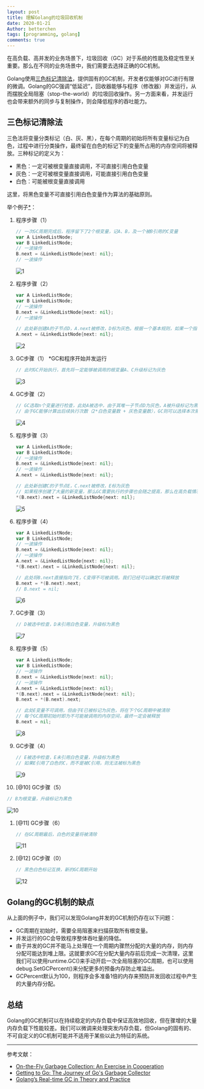 ```yaml
---
layout: post
title: 理解Golang的垃圾回收机制
date: 2020-01-21
Author: betterchen
tags: [programming, golang]
comments: true
---
```

在高负载、高并发的业务场景下，垃圾回收（GC）对于系统的性能及稳定性至关重要。那么在不同的业务场景中，我们需要去选择正确的GC机制。

Golang使用[三色标记清除法](https://www.microsoft.com/en-us/research/uploads/prod/2016/12/On-the-fly-Garbage-Collection.pdf)，提供固有的GC机制，开发者仅能够对GC进行有限的微调。Golang的GC强调“低延迟”，回收器能够与程序（修改器）并发运行，从而摆脱全局阻塞（stop-the-world）的垃圾回收操作。另一方面来看，并发运行也会带来额外的同步与复制操作，则会降低程序的吞吐能力。

## 三色标记清除法

三色法将变量分类标记（白、灰、黑），在每个周期的初始将所有变量标记为白色，过程中进行分类操作，最终留在白色的标记下的变量所占用的内存空间将被释放。三种标记的定义为：

- 黑色：一定可被根变量直接调用，不可直接引用白色变量
- 灰色：一定可被根变量直接调用，可能直接引用白色变量
- 白色：可能被根变量直接调用

这里，将黑色变量不可直接引用白色变量作为算法的基础原则。

举个例子[*](https://making.pusher.com/golangs-real-time-gc-in-theory-and-practice/index.html)：

1. 程序步骤（1）

   ``` go
   // 一次GC周期完成后，程序留下了2个根变量，记A、B，及一个被B引用的C变量
   var A LinkedListNode;
   var B LinkedListNode;
   // 一波操作
   B.next = &LinkedListNode{next: nil};
   // 一波操作
   ```

   ![1](https://raw.githubusercontent.com/betterchen/betterchen.github.io/master/images/tricolor-algorithm/1.png)

2. 程序步骤（2）

   ``` go
   var A LinkedListNode;
   var B LinkedListNode;
   // 一波操作
   B.next = &LinkedListNode{next: nil};
   // 一波操作

   // 此处新创建A的子节点D，A.next被修改，D标为灰色。根据一个基本规则，如果一个指针变量被修改，那么被引用者可直接被标记为有色
   A.next = &LinkedListNode{next: nil};
   ```

   ![2](https://raw.githubusercontent.com/betterchen/betterchen.github.io/master/images/tricolor-algorithm/2.png)

3. GC步骤（1） *GC和程序开始并发运行

   ``` go
   // 此时GC开始执行，首先将一定能够被调用的根变量A、C升级标记为灰色
   ```

   ![3](https://raw.githubusercontent.com/betterchen/betterchen.github.io/master/images/tricolor-algorithm/3.png)

4. GC步骤（2）

   ``` go
   // GC选取n个变量进行检查，此处A被选中，由于其唯一子节点D为灰色，A被升级标记为黑色
   // 由于GC能够计算出后续执行次数（2*白色变量数 + 灰色变量数），GC则可以选择本次需要检查的变量个数，但每次执行至少有1个变量会被选中
   ```

   ![4](https://raw.githubusercontent.com/betterchen/betterchen.github.io/master/images/tricolor-algorithm/4.png)

5. 程序步骤（3）

   ``` go
   var A LinkedListNode;
   var B LinkedListNode;
   // 一波操作
   B.next = &LinkedListNode{next: nil};
   // 一波操作
   A.next = &LinkedListNode{next: nil};

   // 此处新创建C的子节点E，C.next被修改，E标为灰色
   // 如果程序创建了大量的新变量，那么GC需要执行的步骤也会随之提高，那么在高负载情况下GC的执行时间可能延长
   *(B.next).next = &LinkedListNode{next: nil};
   ```

   ![5](https://raw.githubusercontent.com/betterchen/betterchen.github.io/master/images/tricolor-algorithm/5.png)

6. 程序步骤（4）

   ``` go
   var A LinkedListNode;
   var B LinkedListNode;
   // 一波操作
   B.next = &LinkedListNode{next: nil};
   // 一波操作
   A.next = &LinkedListNode{next: nil};
   *(B.next).next = &LinkedListNode{next: nil};

   // 此处将B.next直接指向了E，C变得不可被调用。我们已经可以确定C将被释放
   B.next = *(B.next).next;
   // B.next = nil;
   ```

   ![6](https://raw.githubusercontent.com/betterchen/betterchen.github.io/master/images/tricolor-algorithm/6.png)

7. GC步骤（3）

   ``` go
   // D被选中检查，D未引用白色变量，升级标为黑色
   ```

   ![7](https://raw.githubusercontent.com/betterchen/betterchen.github.io/master/images/tricolor-algorithm/7.png)

8. 程序步骤（5）

   ``` go
   var A LinkedListNode;
   var B LinkedListNode;
   // 一波操作
   B.next = &LinkedListNode{next: nil};
   // 一波操作
   A.next = &LinkedListNode{next: nil};
   *(B.next).next = &LinkedListNode{next: nil};
   B.next = *(B.next).next;

   // 此处E变量不可调用，但由于E已被标记为灰色，将在下个GC周期中被清除
   // 每个GC周期初始时即为不可能被调用的内存空间，最终一定会被释放
   B.next = nil;
   ```

   ![8](https://raw.githubusercontent.com/betterchen/betterchen.github.io/master/images/tricolor-algorithm/8.png)

9. GC步骤（4）

   ``` go
   // E被选中检查，E未引用白色变量，升级标为黑色
   // 如果E引用了白色的C，而不是被C引用，则无法被标为黑色
   ```

   ![9](https://raw.githubusercontent.com/betterchen/betterchen.github.io/master/images/tricolor-algorithm/9.png)

10. [@10] GC步骤（5）

   ``` go
   // B为根变量，升级标记为黑色
   ```

   ![10](https://raw.githubusercontent.com/betterchen/betterchen.github.io/master/images/tricolor-algorithm/10.png)

1. [@11] GC步骤（6）

   ``` go
   // 在GC周期最后，白色的变量将被清除
   ```

   ![11](https://raw.githubusercontent.com/betterchen/betterchen.github.io/master/images/tricolor-algorithm/11.png)

2. [@12] GC步骤（0）

   ``` go
   // 黑色白色标记互换，新的GC周期开始
   ```

   ![12](https://raw.githubusercontent.com/betterchen/betterchen.github.io/master/images/tricolor-algorithm/12.png)

## Golang的GC机制的缺点

从上面的例子中，我们可以发现Golang并发的GC机制仍存在以下问题：

- GC周期在初始时，需要全局阻塞来扫描获取所有根变量。
- 并发运行的GC会导致程序整体吞吐量的降低。
- 由于并发的GC并不能马上处理在一个周期内骤然分配的大量的内存，则内存分配可能达到堆上限。这就要求GC在分配大量内存前后完成一次清理，这里我们可以使用runtime.GC()来手动开启一次全局阻塞的GC周期，也可以使用debug.SetGCPercent()来分配更多的预备内存防止堆溢出。
- GCPercent默认为100，则程序会多准备1倍的内存来预防并发回收过程中产生的大量内存分配。

## 总结

Golang的GC机制可以在持续稳定的内存负载中保证高效地回收，但在骤增的大量内存负载下性能较差。我们可以微调来处理突发内存负载，但Golang的固有的、不可自定义的GC机制可能并不适用于某些以此为特征的系统。

---

参考文献：

- [On-the-Fly Garbage Collection: An Exercise in Cooperation](https://www.microsoft.com/en-us/research/uploads/prod/2016/12/On-the-fly-Garbage-Collection.pdf)
- [Getting to Go: The Journey of Go's Garbage Collector](https://blog.golang.org/ismmkeynote)
- [Golang’s Real-time GC in Theory and Practice](https://making.pusher.com/golangs-real-time-gc-in-theory-and-practice/index.html)
